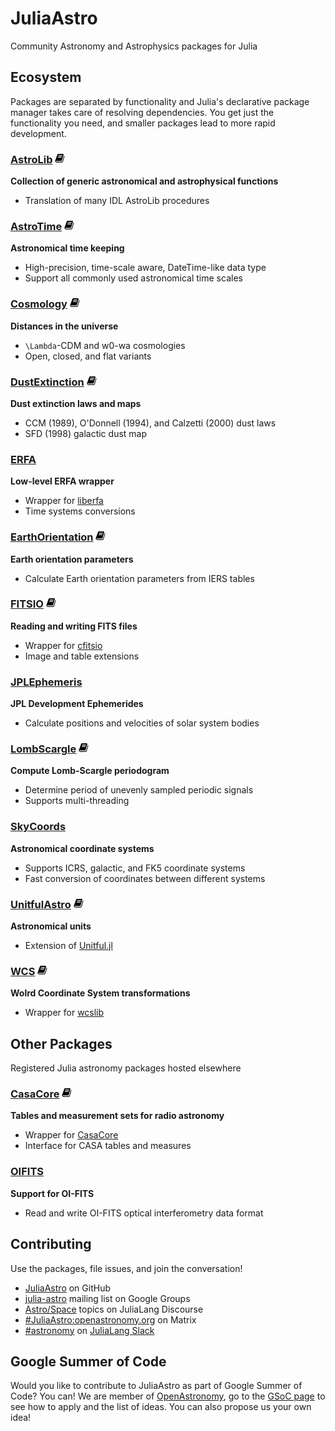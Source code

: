 # JuliaAstro

Community Astronomy and Astrophysics packages for Julia

## Ecosystem
Packages are separated by functionality and Julia's declarative package manager takes care of resolving dependencies. You get just the functionality you need, and smaller packages lead to more rapid development.

### [AstroLib](https://github.com/JuliaAstro/astrolib.jl) [![](assets/book.png)](https://juliaastro.github.io/AstroLib.jl/stable/)
**Collection of generic astronomical and astrophysical functions**

- Translation of many IDL AstroLib procedures

### [AstroTime](https://github.com/JuliaAstro/AstroTime.jl) [![](assets/book.png)](https://juliaastro.github.io/AstroTime.jl/stable/)
**Astronomical time keeping**

- High-precision, time-scale aware, DateTime-like data type
- Support all commonly used astronomical time scales

### [Cosmology](https://github.com/JuliaAstro/Cosmology.jl) [![](assets/book.png)](https://juliaastro.github.io/Cosmology.jl/stable/)
**Distances in the universe**

- ``\Lambda``-CDM and w0-wa cosmologies
- Open, closed, and flat variants


### [DustExtinction](https://github.com/JuliaAstro/DustExtinction.jl) [![](assets/book.png)](https://juliaastro.github.io/DustExtinction.jl/stable/)
**Dust extinction laws and maps**

- CCM (1989), O'Donnell (1994), and Calzetti (2000) dust laws
- SFD (1998) galactic dust map

### [ERFA](https://github.com/JuliaAstro/ERFA.jl)
**Low-level ERFA wrapper**

- Wrapper for [liberfa](https://github.com/liberfa/erfa)
- Time systems conversions


### [EarthOrientation](https://github.com/JuliaAstro/EarthOrientation.jl) [![](assets/book.png)](https://juliaastro.github.io/EarthOrientation.jl/stable/)
**Earth orientation parameters**

- Calculate Earth orientation parameters from IERS tables
  
### [FITSIO](https://github.com/JuliaAstro/FITSIO.jl) [![](assets/book.png)](https://juliaastro.github.io/FITSIO.jl/stable/)
**Reading and writing FITS files**

- Wrapper for [cfitsio](https://heasarc.gsfc.nasa.gov/fitsio/)
- Image and table extensions

### [JPLEphemeris](https://github.com/JuliaAstro/JPLEphemeris.jl) 
**JPL Development Ephemerides**

- Calculate positions and velocities of solar system bodies

### [LombScargle](https://github.com/JuliaAstro/LombScargle.jl) [![](assets/book.png)](https://juliaastro.github.io/LombScargle.jl/stable/)
**Compute Lomb-Scargle periodogram**

- Determine period of unevenly sampled periodic signals
- Supports multi-threading

### [SkyCoords](https://github.com/JuliaAstro/SkyCoords.jl) 
**Astronomical coordinate systems**

- Supports ICRS, galactic, and FK5 coordinate systems
- Fast conversion of coordinates between different systems

### [UnitfulAstro](https://github.com/JuliaAstro/UnitfulAstro.jl) [![](assets/book.png)](https://juliaastro.github.io/UnitfulAstro.jl/stable/)
**Astronomical units**

- Extension of [Unitful.jl](https://github.com/painterqubits/unitful.jl)

### [WCS](https://github.com/JuliaAstro/WCS.jl) [![](assets/book.png)](https://juliaastro.github.io/WCS.jl/stable/)
**Wolrd Coordinate System transformations**

- Wrapper for [wcslib](https://www.atnf.csiro.au/people/mcalabre/WCS/wcslib/)

## Other Packages

Registered Julia astronomy packages hosted elsewhere

### [CasaCore](https://github.com/mweastwood/CasaCore.jl) [![](assets/book.png)](http://mweastwood.info/CasaCore.jl/stable/)
**Tables and measurement sets for radio astronomy**
- Wrapper for [CasaCore](http://casacore.github.io/casacore/)
- Interface for CASA tables and measures

### [OIFITS](https://github.com/emmt/OIFITS.jl)
**Support for OI-FITS**
- Read and write OI-FITS optical interferometry data format

## Contributing

Use the packages, file issues, and join the conversation!

- [JuliaAstro](https://github.com/juliaastro) on GitHub
- [julia-astro](https://groups.google.com/forum/#!forum/julia-astro) mailing list on Google Groups
- [Astro/Space](https://discourse.julialang.org/c/domain/astro) topics on JuliaLang Discourse
- [#JuliaAstro:openastronomy.org](https://riot.im/app/#/room/#JuliaAstro:openastronomy.org) on Matrix
- [#astronomy](slack://channel?id=CMXU6SD7V&team=T68168MUP) on [JuliaLang Slack](https://slackinvite.julialang.org/)

## Google Summer of Code
Would you like to contribute to JuliaAstro as part of Google Summer of Code? You can! We are member of [OpenAstronomy](https://openastronomy.org), go to the [GSoC page](https://openastronomy.org/gsoc/) to see how to apply and the list of ideas. You can also propose us your own idea!
